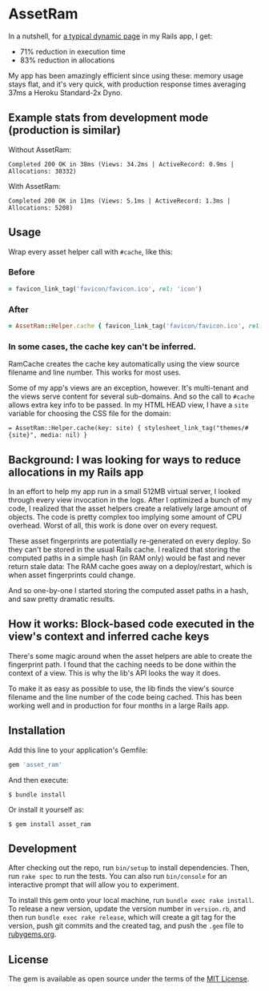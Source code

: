# AssetRam

In a nutshell, for [a typical dynamic page](https://texas.public.law/statutes/tex._fam._code_section_1.001) in my Rails app, I get:

* 71% reduction in execution time
* 83% reduction in allocations

My app has been amazingly efficient since using these: memory usage stays flat, and it's very quick, with production response times averaging 37ms a Heroku Standard-2x Dyno.


## Example stats from development mode (production is similar)

Without AssetRam:

```
Completed 200 OK in 38ms (Views: 34.2ms | ActiveRecord: 0.9ms | Allocations: 30332)
```

With AssetRam:

```
Completed 200 OK in 11ms (Views: 5.1ms | ActiveRecord: 1.3ms | Allocations: 5208)
```


## Usage

Wrap every asset helper call with `#cache`, like this:

### Before

```ruby
= favicon_link_tag('favicon/favicon.ico', rel: 'icon')
```

### After

```ruby
= AssetRam::Helper.cache { favicon_link_tag('favicon/favicon.ico', rel: 'icon') }
```

### In some cases, the cache key can't be inferred.

RamCache creates the cache key automatically using the view source filename and line number.
This works for most uses. 

Some of my app's views are an exception, however. It's multi-tenant and the views serve content
for several sub-domains. And so the call to `#cache` allows extra key info to be passed.
In my HTML HEAD view, I have a `site` variable for choosing the CSS file for the domain:

```
= AssetRam::Helper.cache(key: site) { stylesheet_link_tag("themes/#{site}", media: nil) }
```

## Background: I was looking for ways to reduce allocations in my Rails app

In an effort to help my app run in a small 512MB virtual server, I looked through every view
invocation in the logs. After I optimized a bunch of my code, I realized that the asset helpers
create a relatively large amount of objects. The code is pretty complex too implying some amount
of CPU overhead. Worst of all, this work is done over on every request.

These asset fingerprints are potentially re-generated on every deploy. So they can't be stored in
the usual Rails cache. I realized that storing the computed paths in a simple hash (in RAM only)
would be fast and never return stale data: The RAM cache goes away on a deploy/restart, which is
when asset fingerprints could change.

And so one-by-one I started storing the computed asset paths in a hash, and saw pretty dramatic results.

## How it works: Block-based code executed in the view's context and inferred cache keys

There's some magic around when the asset helpers are able to create the fingerprint path. I found
that the caching needs to be done within the context of a view. This is why the lib's API looks
the way it does. 

To make it as easy as possible to use, the lib finds the view's source filename and the line number of
the code being cached. This has been working well and in production for four months in a large Rails app.



## Installation

Add this line to your application's Gemfile:

```ruby
gem 'asset_ram'
```

And then execute:

    $ bundle install

Or install it yourself as:

    $ gem install asset_ram


## Development

After checking out the repo, run `bin/setup` to install dependencies. Then, run `rake spec` to run the tests. You can also run `bin/console` for an interactive prompt that will allow you to experiment.

To install this gem onto your local machine, run `bundle exec rake install`. To release a new version, update the version number in `version.rb`, and then run `bundle exec rake release`, which will create a git tag for the version, push git commits and the created tag, and push the `.gem` file to [rubygems.org](https://rubygems.org).

## License

The gem is available as open source under the terms of the [MIT License](https://opensource.org/licenses/MIT).
